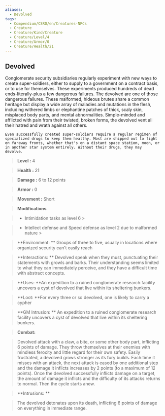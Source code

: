 ```yaml
---
aliases:
  - Devolved
tags:
  - Compendium/CSRD/en/Creatures-NPCs
  - Creature
  - Creature/Kind/Creature
  - Creature/Level/4
  - Creature/Armor/0
  - Creature/Health/21
---
```

    
      
## Devolved      
Conglomerate security subsidiaries regularly experiment with new ways to create super-soldiers, either to supply to a government on a contract basis, or to use for themselves. These experiments produced hundreds of dead ends-literally-plus a few dangerous failures. The devolved are one of those dangerous failures. These malformed, hideous brutes share a common heritage but display a wide array of maladies and mutations in the flesh, including withered limbs or elephantine patches of thick, scaly skin, misplaced body parts, and mental abnormalities. Simple-minded and afflicted with pain from their twisted, broken forms, the devolved vent all their hatred and wrath against all others.     
	Even successfully created super-soldiers require a regular regimen of specialized drugs to keep them healthy. Most are shipped out to fight on faraway fronts, whether that's on a distant space station, moon, or in another star system entirely. Without their drugs, they may devolve.      
    
      
> **Level :** 4      
> **Health :** 21      
> **Damage :** 6 to 12 points      
> **Armor :** 0      
> **Movement :** Short      
> **Modifications**      
>- Intimidation tasks as level 6 >    
>      
>- Intellect defense and Speed defense as level 2 due to malformed nature >    
>      
> **Environment: ** Groups of three to five, usually in locations where organized security can't easily reach      
> **Interactions: ** Devolved speak when they must, punctuating their statements with growls and barks. Their understanding seems limited to what they can immediately perceive, and they have a difficult time with abstract concepts.      
> **Uses: **An expedition to a ruined conglomerate research facility uncovers a cyst of devolved that live within its sheltering bunkers.      
> **Loot: **For every three or so devolved, one is likely to carry a cypher      
> **GM Intrusion: ** An expedition to a ruined conglomerate research facility uncovers a cyst of devolved that live within its sheltering bunkers.      
    
> **Combat:**     
> Devolved attack with a claw, a bite, or some other body part, inflicting 6 points of damage. They throw themselves at their enemies with mindless ferocity and little regard for their own safety. Easily frustrated, a devolved grows stronger as its fury builds. Each time it misses with an attack, the next attack is eased by one additional step and the damage it inflicts increases by 2 points (to a maximum of 12 points). Once the devolved successfully inflicts damage on a target, the amount of damage it inflicts and the difficulty of its attacks returns to normal. Then the cycle starts anew.      
      
    
> **Intrusions: **     
> The devolved detonates upon its death, inflicting 6 points of damage on everything in immediate range.      
